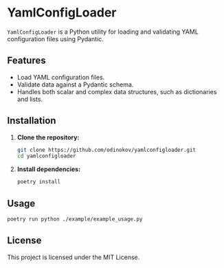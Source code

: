 # YamlConfigLoader

`YamlConfigLoader` is a Python utility for loading and validating YAML configuration files using Pydantic.

## Features

- Load YAML configuration files.
- Validate data against a Pydantic schema.
- Handles both scalar and complex data structures, such as dictionaries and lists.

## Installation

1. **Clone the repository:**

    ```bash
    git clone https://github.com/odinokov/yamlconfigloader.git
    cd yamlconfigloader
    ```

2. **Install dependencies:**

    ```bash
    poetry install
    ```

## Usage

```bash
poetry run python ./example/example_usage.py
```

## License

This project is licensed under the MIT License.
